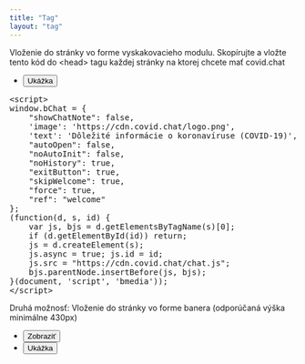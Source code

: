 ```yaml
---
title: "Tag"
layout: "tag"
---
```

Vloženie do stránky vo forme vyskakovacieho modulu. Skopírujte a vložte tento kód do &lt;head&gt; tagu každej stránky na ktorej chcete mať covid.chat 
- <button onclick="showPopup()">Ukážka</button>

<pre>&lt;script&gt;
window.bChat = {
    "showChatNote": false,
    'image': 'https://cdn.covid.chat/logo.png',
    'text': 'Dôležité informácie o koronavíruse (COVID-19)',
    "autoOpen": false,
    "noAutoInit": false,
    "noHistory": true,
    "exitButton": true,
    "skipWelcome": true,
    "force": true,
    "ref": "welcome"
};
(function(d, s, id) {
    var js, bjs = d.getElementsByTagName(s)[0];
    if (d.getElementById(id)) return;
    js = d.createElement(s);
    js.async = true; js.id = id;
    js.src = "https://cdn.covid.chat/chat.js";
    bjs.parentNode.insertBefore(js, bjs);
}(document, 'script', 'bmedia'));
&lt;/script&gt;
</pre>

Druhá možnosť: Vloženie do stránky vo forme banera (odporúčaná výška minimálne 430px) 
- <button onclick="showSampleSource()">Zobraziť</button> 
- <button onclick="showSample()">Ukážka</button>

<div id="sample"></div>
<pre id="sample-source" style="display:none">&lt;iframe
    style="border:0;width:100%;height:430px;display:block"
    src="https://covid.chat/chat/?history=0&amp;ref=welcome"&gt;&lt;/iframe&gt;</pre>
